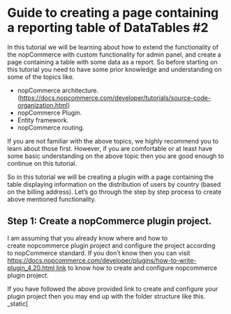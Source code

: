 # Guide to creating a page containing a reporting table of DataTables #2
In this tutorial we will be learning about how to extend the functionality of the nopCommerce with custom functionality for admin panel, 
and create a page containing a table with some data as a report. So before starting on this tutorial you need to have some prior 
knowledge and understanding on some of the topics like.

* nopCommerce architecture. (https://docs.nopcommerce.com/developer/tutorials/source-code-organization.html)
* nopCommerce Plugin.
* Entity framework.
* nopCommerce routing.

If you are not familiar with the above topics, we highly recommend you to learn about those first. However, if you are comfortable or at least have some basic understanding on the above topic then you are good enough to continue on this tutorial.

So in this tutorial we will be creating a plugin with a page containing the table displaying information on the distribution of users by country (based on the billing address). Let’s go through the step by step process to create above mentioned functionality.

## Step 1: Create a nopCommerce plugin project.
I am assuming that you already know where and how to create nopcommerce plugin project and configure the project according to nopCommerce standard. If you don’t know then you can visit
https://docs.nopcommerce.com/developer/plugins/how-to-write-plugin_4.20.html link to know how to create and configure nopcommerce plugin project.

If you have followed the above provided link to create and configure your plugin project then you may end up with the folder structure like this.
_static[
